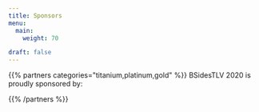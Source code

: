 ```yaml
---
title: Sponsors
menu:
  main:
    weight: 70

draft: false
---
```



<!-- {{% hero %}}
{{% /hero %}} -->

{{% partners categories="titanium,platinum,gold" %}}
BSidesTLV 2020 is proudly sponsored by:

{{% /partners %}}
